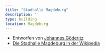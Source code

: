 ```yaml
---
title: "Stadhalle Magdeburg"
description: ''
type: building
location: Magdeburg
---
```


* Entworfen von [Johannes Göderitz](/tags/Johannes-Göderitz)
* [Die Stadhalle Magdeburg in der Wikipedia](https://de.wikipedia.org/wiki/Stadthalle_Magdeburg)
